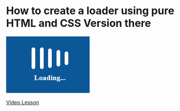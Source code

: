 # How to create a loader using pure HTML and CSS Version there

<img src="../../img/loader_3.png" alt="loader" />

[Video Lesson](https://www.youtube.com/watch?v=Vb6OEwKeaEY)